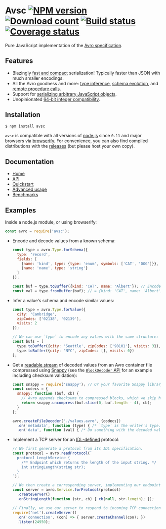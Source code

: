 # Avsc [![NPM version](https://img.shields.io/npm/v/avsc.svg)](https://www.npmjs.com/package/avsc) [![Download count](https://img.shields.io/npm/dm/avsc.svg)](https://www.npmjs.com/package/avsc) [![Build status](https://travis-ci.org/mtth/avsc.svg?branch=master)](https://travis-ci.org/mtth/avsc) [![Coverage status](https://coveralls.io/repos/mtth/avsc/badge.svg?branch=master&service=github)](https://coveralls.io/github/mtth/avsc?branch=master)

Pure JavaScript implementation of the [Avro
specification](https://avro.apache.org/docs/current/spec.html).


## Features

+ Blazingly [fast and compact][benchmarks] serialization! Typically faster than
  JSON with much smaller encodings.
+ All the Avro goodness and more: [type inference][type-inference], [schema
  evolution][schema-evolution], and [remote procedure calls][rpc].
+ Support for [serializing arbitrary JavaScript objects][logical-types].
+ Unopinionated [64-bit integer compatibility][custom-long].


## Installation

```bash
$ npm install avsc
```

`avsc` is compatible with all versions of [node.js][] since `0.11` and major
browsers via [browserify][]. For convenience, you can also find compiled
distributions with the [releases][] (but please host your own copy).


## Documentation

+ [Home][home]
+ [API](https://github.com/mtth/avsc/wiki/API)
+ [Quickstart](https://github.com/mtth/avsc/wiki/Quickstart)
+ [Advanced usage](https://github.com/mtth/avsc/wiki/Advanced-usage)
+ [Benchmarks][benchmarks]


## Examples

Inside a node.js module, or using browserify:

```javascript
const avro = require('avsc');
```

+ Encode and decode values from a known schema:

  ```javascript
  const type = avro.Type.forSchema({
    type: 'record',
    fields: [
      {name: 'kind', type: {type: 'enum', symbols: ['CAT', 'DOG']}},
      {name: 'name', type: 'string'}
    ]
  });

  const buf = type.toBuffer({kind: 'CAT', name: 'Albert'}); // Encoded buffer.
  const val = type.fromBuffer(buf); // = {kind: 'CAT', name: 'Albert'}
  ```

+ Infer a value's schema and encode similar values:

  ```javascript
  const type = avro.Type.forValue({
    city: 'Cambridge',
    zipCodes: ['02138', '02139'],
    visits: 2
  });

  // We can use `type` to encode any values with the same structure:
  const bufs = [
    type.toBuffer({city: 'Seattle', zipCodes: ['98101'], visits: 3}),
    type.toBuffer({city: 'NYC', zipCodes: [], visits: 0})
  ];
  ```

+ Get a [readable stream][readable-stream] of decoded values from an Avro
  container file compressed using [Snappy][snappy] (see the [`BlockDecoder`
  API][decoder-api] for an example including checksum validation):

  ```javascript
  const snappy = require('snappy'); // Or your favorite Snappy library.
  const codecs = {
    snappy: function (buf, cb) {
      // Avro appends checksums to compressed blocks, which we skip here.
      return snappy.uncompress(buf.slice(0, buf.length - 4), cb);
    }
  };

  avro.createFileDecoder('./values.avro', {codecs})
    .on('metadata', function (type) { /* `type` is the writer's type. */ })
    .on('data', function (val) { /* Do something with the decoded value. */ });
  ```

+ Implement a TCP server for an [IDL-defined][idl] protocol:

  ```javascript
  // We first generate a protocol from its IDL specification.
  const protocol = avro.readProtocol(`
    protocol LengthService {
      /** Endpoint which returns the length of the input string. */
      int stringLength(string str);
    }
  `);

  // We then create a corresponding server, implementing our endpoint.
  const server = avro.Service.forProtocol(protocol)
    .createServer()
    .onStringLength(function (str, cb) { cb(null, str.length); });

  // Finally, we use our server to respond to incoming TCP connections!
  require('net').createServer()
    .on('connection', (con) => { server.createChannel(con); })
    .listen(24950);
  ```


[benchmarks]: https://github.com/mtth/avsc/wiki/Benchmarks
[browser-support]: https://github.com/mtth/avsc/wiki#browser-support
[browserify]: http://browserify.org/
[custom-long]: https://github.com/mtth/avsc/wiki/Advanced-usage#custom-long-types
[decoder-api]: https://github.com/mtth/avsc/wiki/API#class-blockdecoderopts
[home]: https://github.com/mtth/avsc/wiki
[idl]: https://avro.apache.org/docs/current/idl.html
[logical-types]: https://github.com/mtth/avsc/wiki/Advanced-usage#logical-types
[node.js]: https://nodejs.org/en/
[readable-stream]: https://nodejs.org/api/stream.html#stream_class_stream_readable
[releases]: https://github.com/mtth/avsc/releases
[rpc]: https://github.com/mtth/avsc/wiki/Quickstart#services
[schema-evolution]: https://github.com/mtth/avsc/wiki/Advanced-usage#schema-evolution
[snappy]: https://avro.apache.org/docs/current/spec.html#snappy
[type-inference]: https://github.com/mtth/avsc/wiki/Advanced-usage#type-inference
